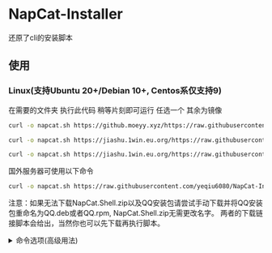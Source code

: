 # NapCat-Installer
还原了cli的安装脚本

## 使用
### Linux(支持Ubuntu 20+/Debian 10+, Centos系仅支持9)
在需要的文件夹 执行此代码 稍等片刻即可运行 任选一个 其余为镜像

```bash
curl -o napcat.sh https://github.moeyy.xyz/https://raw.githubusercontent.com/yeqiu6080/NapCat-Installer/refs/heads/main/script/install.sh && sudo bash napcat.sh
```

```bash
curl -o napcat.sh https://jiashu.1win.eu.org/https://raw.githubusercontent.com/yeqiu6080/NapCat-Installer/refs/heads/main/script/install.sh && sudo bash napcat.sh
```

```bash
curl -o napcat.sh https://jiashu.1win.eu.org/https://raw.githubusercontent.com/yeqiu6080/NapCat-Installer/refs/heads/main/script/install.sh && sudo bash napcat.sh
```

国外服务器可使用以下命令
```bash
curl -o napcat.sh https://raw.githubusercontent.com/yeqiu6080/NapCat-Installer/refs/heads/main/script/install.sh && sudo bash napcat.sh
```
注意：如果无法下载NapCat.Shell.zip以及QQ安装包请尝试手动下载并将QQ安装包重命名为QQ.deb或者QQ.rpm, NapCat.Shell.zip无需更改名字。
两者的下载链接脚本会给出，当然你也可以先下载再执行脚本。
<details>
  <summary>命令选项(高级用法)</summary>

  0. --tui: 使用tui可视化交互安装

  1. --docker [y/n]: --docker y 为使用docker安装反之为shell安装

  2. --qq \"123456789\": 传入docker安装时的QQ号

  3. --mode [ws|reverse_ws|reverse_http]: 传入docker安装时的运行模式

  4. --confirm: 传入docker安装时的是否确认执行安装

  5. --proxy [0|1|2|3|4|5|6]: 传入代理, 0为不使用代理, 1为使用内置的第一个,不支持自定义, docker安装可选0-7, shell安装可选0-5

  6. --cli [y/n]: shell安装时是否安装cli

  7. --force: 传入则执行shell强制重装
  
</details>
